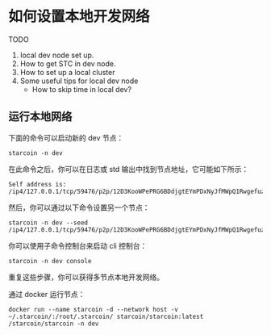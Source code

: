 # 如何设置本地开发网络

TODO
1. local dev node set up.
2. How to get STC in dev node.
3. How to set up a local cluster
4. Some useful tips for local dev node
    * How to skip time in local dev?

## 运行本地网络

下面的命令可以启动新的 dev 节点：

```shell
starcoin -n dev
```

在此命令之后，你可以在日志或 std 输出中找到节点地址，它可能如下所示：

```shell
Self address is: /ip4/127.0.0.1/tcp/59476/p2p/12D3KooWPePRG6BDdjgtEYmPDxNyJfMWpQ1Rwgefuz9eqksLfxJb
```

然后，你可以通过以下命令设置另一个节点：

```shell
starcoin -n dev --seed /ip4/127.0.0.1/tcp/59476/p2p/12D3KooWPePRG6BDdjgtEYmPDxNyJfMWpQ1Rwgefuz9eqksLfxJb

```

你可以使用子命令控制台来启动 cli 控制台：

```shell
starcoin -n dev console
```

重复这些步骤，你可以获得多节点本地开发网络。

通过 docker 运行节点：

```shell
docker run --name starcoin -d --network host -v ~/.starcoin/:/root/.starcoin/ starcoin/starcoin:latest /starcoin/starcoin -n dev
```